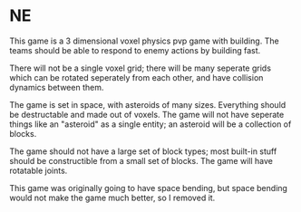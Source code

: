 <!-- markdownlint-disable no-inline-html no-bare-urls line-length header-increment commands-show-output -->

# NE

This game is a 3 dimensional voxel physics pvp game with building. The teams should be able to respond to enemy actions by building fast.

There will not be a single voxel grid; there will be many seperate grids which can be rotated seperately from each other, and have collision dynamics between them.

The game is set in space, with asteroids of many sizes. Everything should be destructable and made out of voxels. The game will not have seperate things like an "asteroid" as a single entity; an asteroid will be a collection of blocks.

The game should not have a large set of block types; most built-in stuff should be constructible from a small set of blocks. The game will have rotatable joints.

This game was originally going to have space bending, but space bending would not make the game much better, so I removed it.
